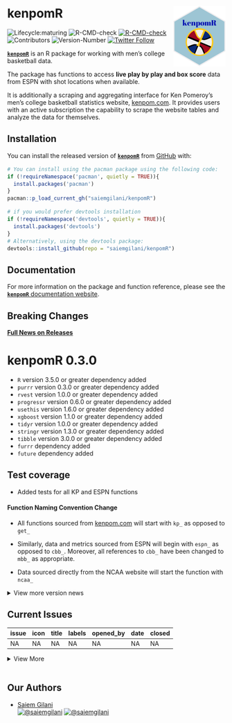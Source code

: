 
# kenpomR <a href='http://saiemgilani.github.io/kenpomR'><img src="man/figures/logo.png" align="right" height="139"/></a>

<!-- badges: start -->

![Lifecycle:maturing](https://img.shields.io/badge/lifecycle-maturing-blue.svg?style=for-the-badge&logo=github)
![R-CMD-check](https://img.shields.io/github/workflow/status/saiemgilani/kenpomR/R-CMD-check?label=R-CMD-Check&logo=R&logoColor=blue&style=for-the-badge)
[![R-CMD-check](https://github.com/saiemgilani/kenpomR/actions/workflows/R-CMD-check.yaml/badge.svg?branch=master)](https://github.com/saiemgilani/kenpomR/actions/workflows/R-CMD-check.yaml)
![Contributors](https://img.shields.io/github/contributors/saiemgilani/kenpomr?style=for-the-badge)
![Version-Number](https://img.shields.io/github/r-package/v/saiemgilani/kenpomr?label=kenpomR&logo=R&style=for-the-badge)
[![Twitter
Follow](https://img.shields.io/twitter/follow/saiemgilani?color=blue&label=%40saiemgilani&logo=twitter&style=for-the-badge)](https://twitter.com/saiemgilani)
<!-- badges: end -->

[**`kenpomR`**](https://saiemgilani.github.io/kenpomR/) is an R package
for working with men’s college basketball data.

The package has functions to access **live play by play and box score**
data from ESPN with shot locations when available.

It is additionally a scraping and aggregating interface for Ken
Pomeroy’s men’s college basketball statistics website,
[kenpom.com](https://kenpom.com). It provides users with an active
subscription the capability to scrape the website tables and analyze the
data for themselves.

## Installation

You can install the released version of
[**`kenpomR`**](https://github.com/saiemgilani/kenpomR/) from
[GitHub](https://github.com/saiemgilani/kenpomR) with:

``` r
# You can install using the pacman package using the following code:
if (!requireNamespace('pacman', quietly = TRUE)){
  install.packages('pacman')
}
pacman::p_load_current_gh("saiemgilani/kenpomR")
```

``` r
# if you would prefer devtools installation
if (!requireNamespace('devtools', quietly = TRUE)){
  install.packages('devtools')
}
# Alternatively, using the devtools package:
devtools::install_github(repo = "saiemgilani/kenpomR")
```

## Documentation

For more information on the package and function reference, please see
the [**`kenpomR`** documentation
website](https://saiemgilani.github.io/kenpomR/).

## **Breaking Changes**

[**Full News on
Releases**](https://saiemgilani.github.io/kenpomR/news/index.html)

# **kenpomR 0.3.0**

  - `R` version 3.5.0 or greater dependency added
  - `purrr` version 0.3.0 or greater dependency added
  - `rvest` version 1.0.0 or greater dependency added
  - `progressr` version 0.6.0 or greater dependency added
  - `usethis` version 1.6.0 or greater dependency added
  - `xgboost` version 1.1.0 or greater dependency added
  - `tidyr` version 1.0.0 or greater dependency added
  - `stringr` version 1.3.0 or greater dependency added
  - `tibble` version 3.0.0 or greater dependency added
  - `furrr` dependency added
  - `future` dependency added

## **Test coverage**

  - Added tests for all KP and ESPN functions

#### **Function Naming Convention Change**

  - All functions sourced from [kenpom.com](https://www.kenpom.com/)
    will start with `kp_` as opposed to `get_`

  - Similarly, data and metrics sourced from ESPN will begin with
    `espn_` as opposed to `cbb_`. Moreover, all references to `cbb_`
    have been changed to `mbb_` as appropriate.

  - Data sourced directly from the NCAA website will start the function
    with `ncaa_`

<details>

<summary>View more version news</summary>

#### New in v0.2.0-3: Support for ESPN’s college basketball game data and NCAA NET Rankings

See the following ~~four~~ eight functions:

  - [`kenpomR::espn_mbb_game_all()`](https://saiemgilani.github.io/kenpomR/reference/espn_mbb_game_all.html)

  - [`kenpomR::espn_mbb_pbp()`](https://saiemgilani.github.io/kenpomR/reference/espn_mbb_pbp.html)

  - [`kenpomR::espn_mbb_team_box()`](https://saiemgilani.github.io/kenpomR/reference/espn_mbb_team_box.html)

  - [`kenpomR::espn_mbb_player_box()`](https://saiemgilani.github.io/kenpomR/reference/espn_mbb_player_box.html)

  - [`kenpomR::espn_mbb_teams()`](https://saiemgilani.github.io/kenpomR/reference/espn_mbb_teams.html)
    (bumps to v0.2.1)

  - [`kenpomR::espn_mbb_conferences()`](https://saiemgilani.github.io/kenpomR/reference/espn_mbb_conferences.html)
    (bumps to v0.2.1)

  - [`kenpomR::espn_mbb_scoreboard()`](https://saiemgilani.github.io/kenpomR/reference/espn_mbb_scoreboard.html)
    (bumps to v0.2.2)

  - [`kenpomR::ncaa_mbb_NET_rankings()`](https://saiemgilani.github.io/kenpomR/reference/ncaa_mbb_NET_rankings.html)
    (bumps to v0.2.3)

  - [`kenpomR::espn_mbb_rankings()`](https://saiemgilani.github.io/kenpomR/reference/espn_mbb_rankings.html)
    (bumps to v0.2.3)

</details>

## Current Issues

| issue | icon | title | labels | opened\_by | date | closed |
| :---- | :--- | :---- | :----- | :--------- | :--- | :----- |
| NA    | NA   | NA    | NA     | NA         | NA   | NA     |

<details>

<summary>View More</summary>

| issue | icon                                                                                                                           | title                                                                                                                   | labels | opened\_by                                      | date       | closed              |
| :---- | :----------------------------------------------------------------------------------------------------------------------------- | :---------------------------------------------------------------------------------------------------------------------- | :----- | :---------------------------------------------- | :--------- | :------------------ |
| 1     | <span title="Closed Issue"><img src="https://github.com/yonicd/issue/blob/master/inst/icons/issue-closed.png?raw=true"></span> | <span title="**Describe the bug**...">[gameplan function error](https://github.com/saiemgilani/kenpomR/issues/1)</span> | bug    | [mcoleman9221](https://github.com/mcoleman9221) | 2021-01-28 | 2021-01-28 03:31:48 |

</details>

<br>

## **Our Authors**

  - [Saiem Gilani](https://twitter.com/saiemgilani)  
    <a href="https://twitter.com/saiemgilani" target="blank"><img src="https://img.shields.io/twitter/follow/saiemgilani?color=blue&label=%40saiemgilani&logo=twitter&style=for-the-badge" alt="@saiemgilani" /></a>
    <a href="https://github.com/saiemgilani" target="blank"><img src="https://img.shields.io/github/followers/saiemgilani?color=eee&logo=Github&style=for-the-badge" alt="@saiemgilani" /></a>
